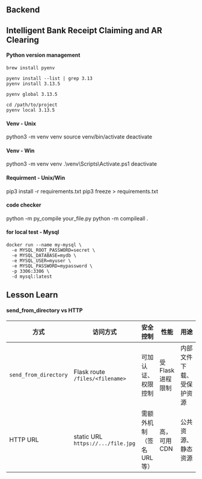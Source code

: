 
## Backend


## Intelligent Bank Receipt Claiming and AR Clearing

#### Python version management
```
brew install pyenv

pyenv install --list | grep 3.13
pyenv install 3.13.5

pyenv global 3.13.5

cd /path/to/project
pyenv local 3.13.5
```


#### Venv - Unix
python3 -m venv venv
source venv/bin/activate
deactivate

#### Venv - Win
python3 -m venv venv
.\venv\Scripts\Activate.ps1
deactivate

#### Requirment - Unix/Win
pip3 install -r requirements.txt
pip3 freeze > requirements.txt


#### code checker
python -m py_compile your_file.py
python -m compileall .


#### for local test - Mysql
```
docker run --name my-mysql \
  -e MYSQL_ROOT_PASSWORD=secret \
  -e MYSQL_DATABASE=mydb \
  -e MYSQL_USER=myuser \
  -e MYSQL_PASSWORD=mypassword \
  -p 3306:3306 \
  -d mysql:latest
```



## Lesson Learn
#### send_from_directory vs HTTP 
| 方式                    | 访问方式                           | 安全控制            | 性能           | 用途           |
| --------------------- | ------------------------------ | --------------- | ------------ | ------------ |
| `send_from_directory` | Flask route `/files/<filename>`   | 可加认证、权限控制       | 受 Flask 进程限制 | 内部文件下载、受保护资源 |
| HTTP URL              | static URL `https://.../file.jpg` | 需额外机制（签名 URL 等） | 高，可用 CDN     | 公共资源、静态资源    |
